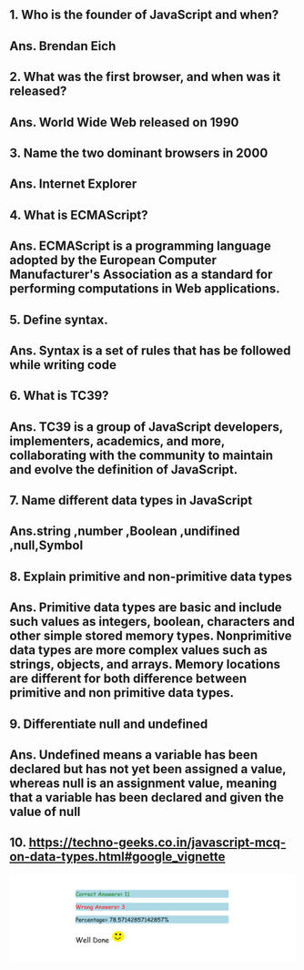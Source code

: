 ## 1.	Who is the founder of JavaScript and when?

## Ans. Brendan Eich

## 2.	What was the first browser, and when was it released?

## Ans. World Wide Web released on 1990

## 3.	Name the two dominant browsers in 2000

## Ans. Internet Explorer 

## 4.	What is ECMAScript? 

## Ans. ECMAScript is a programming language adopted by the European Computer Manufacturer's Association as a standard for performing computations in Web applications.

## 5.	Define syntax. 

## Ans. Syntax is a set of rules that has be followed while writing code

## 6.	What is TC39?

## Ans. TC39 is a group of JavaScript developers, implementers, academics, and more, collaborating with the community to maintain and evolve the definition of JavaScript.

## 7.	Name different data types in JavaScript

## Ans.string ,number ,Boolean ,undifined ,null,Symbol

## 8.	Explain primitive and non-primitive data types

## Ans. Primitive data types are basic and include such values as integers, boolean, characters and other simple stored memory types. Nonprimitive data types are more complex values such as strings, objects, and arrays. Memory locations are different for both difference between primitive and non primitive data types.

## 9.	Differentiate null and undefined

## Ans. Undefined means a variable has been declared but has not yet been assigned a value, whereas null is an assignment value, meaning that a variable has been declared and given the value of null 

## 10.	https://techno-geeks.co.in/javascript-mcq-on-data-types.html#google_vignette

 ![screenshot](./Screenshot%20(4).png)